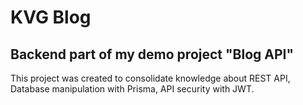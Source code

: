 # KVG Blog

## Backend part of my demo project "Blog API"

This project was created to consolidate knowledge about REST API, Database manipulation with Prisma, API security with JWT.
